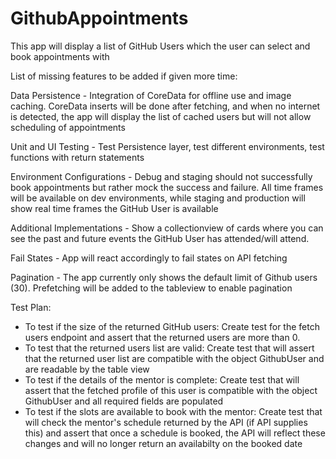 # GithubAppointments

This app will display a list of GitHub Users which the user can select and book appointments with

List of missing features to be added if given more time:

Data Persistence - Integration of CoreData for offline use and image caching. CoreData inserts will be done after fetching, and when no internet is detected, the app will display the list of cached users but will not allow scheduling of appointments

Unit and UI Testing - Test Persistence layer, test different environments, test functions with return statements

Environment Configurations - Debug and staging should not successfully book appointments but rather mock the success and failure. All time frames will be available on dev environments, while staging and production will show real time frames the GitHub User is available

Additional Implementations - Show a collectionview of cards where you can see the past and future events the GitHub User has attended/will attend.

Fail States - App will react accordingly to fail states on API fetching

Pagination - The app currently only shows the default limit of Github users (30). Prefetching will be added to the tableview to enable pagination

Test Plan:
- To test if the size of the returned GitHub users: Create test for the fetch users endpoint and assert that the returned users are more than 0.
- To test that the returned users list are valid: Create test that will assert that the returned user list are compatible with the object GithubUser and are readable by the table view
- To test if the details of the mentor is complete: Create test that will assert that the fetched profile of this user is compatible with the object GithubUser and all required fields are populated
- To test if the slots are available to book with the mentor: Create test that will check the mentor's schedule returned by the API (if API supplies this) and assert that once a schedule is booked, the API will reflect these changes and will no longer return an availabilty on the booked date
